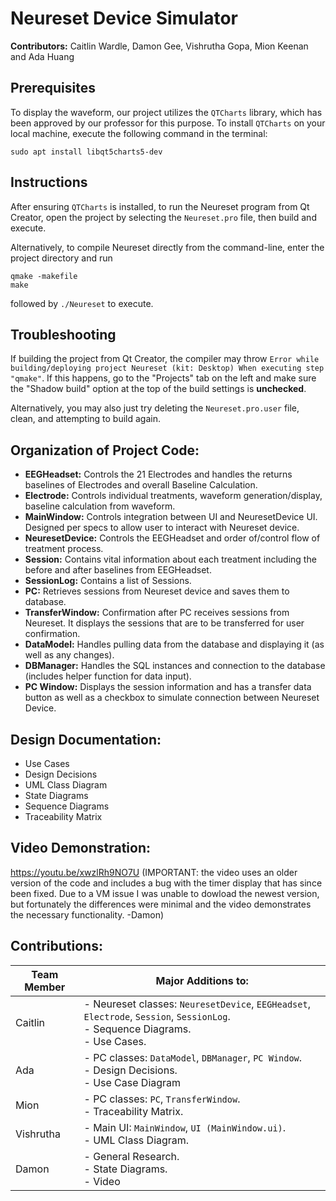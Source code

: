# Neureset Device Simulator

**Contributors:** Caitlin Wardle, Damon Gee, Vishrutha Gopa, Mion Keenan and Ada Huang

## Prerequisites
To display the waveform, our project utilizes the `QTCharts` library, which has been approved by our professor for this purpose. To install `QTCharts` on your local machine, execute the following command in the terminal:
```
sudo apt install libqt5charts5-dev
```

## Instructions
After ensuring `QTCharts` is installed, to run the Neureset program from Qt Creator, open the project by selecting the `Neureset.pro` file, then build and execute.

Alternatively, to compile Neureset directly from the command-line, enter the project directory and run
```
qmake -makefile
make
```
followed by `./Neureset` to execute.

## Troubleshooting
If building the project from Qt Creator, the compiler may throw `Error while building/deploying project Neureset (kit: Desktop) When executing step "qmake"`. If this happens, go to the "Projects" tab on the left and make sure the "Shadow build" option at the top of the build settings is **unchecked**.

Alternatively, you may also just try deleting the `Neureset.pro.user` file, clean, and attempting to build again. 

## Organization of Project Code:
- **EEGHeadset:** Controls the 21 Electrodes and handles the returns baselines of Electrodes and overall Baseline Calculation.
- **Electrode:** Controls individual treatments, waveform generation/display, baseline calculation from waveform.
- **MainWindow:** Controls integration between UI and NeuresetDevice UI. Designed per specs to allow user to interact with Neureset device.
- **NeuresetDevice:** Controls the EEGHeadset and order of/control flow of treatment process.
- **Session:** Contains vital information about each treatment including the before and after baselines from EEGHeadset.
- **SessionLog:** Contains a list of Sessions.
- **PC:** Retrieves sessions from Neureset device and saves them to database.
- **TransferWindow:** Confirmation after PC receives sessions from Neureset. It displays the sessions that are to be transferred for user confirmation.
- **DataModel:** Handles pulling data from the database and displaying it (as well as any changes).
- **DBManager:** Handles the SQL instances and connection to the database (includes helper function for data input).
- **PC Window:** Displays the session information and has a transfer data button as well as a checkbox to simulate connection between Neureset Device.

## Design Documentation:
- Use Cases
- Design Decisions
- UML Class Diagram
- State Diagrams
- Sequence Diagrams
- Traceability Matrix

## Video Demonstration:
https://youtu.be/xwzlRh9NO7U (IMPORTANT: the video uses an older version of the code and includes a bug with the timer display that has since been fixed. Due to a VM issue I was unable to dowload the newest version, but fortunately the differences were minimal and the video demonstrates the necessary functionality. -Damon)

## Contributions:
| Team Member | Major Additions to:                                                                                                     |
|-------------|---------------------------------------------------------------------------------------------------------------------|
| Caitlin     | - Neureset classes: `NeuresetDevice`, `EEGHeadset`, `Electrode`, `Session`, `SessionLog`. <br> - Sequence Diagrams. <br> - Use Cases. |
| Ada         | - PC classes: `DataModel`, `DBManager`, `PC Window`. <br> - Design Decisions. <br> - Use Case Diagram                           |
| Mion        | - PC classes: `PC`, `TransferWindow`. <br> - Traceability Matrix.                                                  |
| Vishrutha   | - Main UI: `MainWindow`, `UI (MainWindow.ui)`. <br> - UML Class Diagram.                                           |
| Damon       | - General Research. <br> - State Diagrams. <br> - Video                                                                    |
